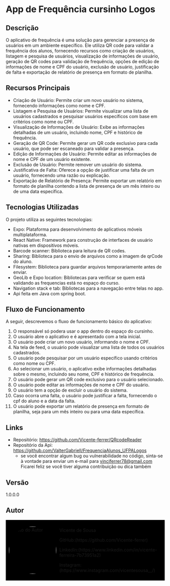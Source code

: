  # App de Frequência cursinho Logos

## Descrição
O aplicativo de frequência é uma solução para gerenciar a presença de usuários em um ambiente específico. Ele utiliza QR code para validar a frequência dos alunos, fornecendo recursos como criação de usuários, listagem e pesquisa de usuários, visualização de informações de usuário, geração de QR codes para validação de frequência, opções de edição de informações de nome e CPF do usuário, exclusão de usuário, justificação de falta e exportação de relatório de presença em formato de planilha.

## Recursos Principais
- Criação de Usuário: Permite criar um novo usuário no sistema, fornecendo informações como nome e CPF.
- Listagem e Pesquisa de Usuários: Permite visualizar uma lista de usuários cadastrados e pesquisar usuários específicos com base em critérios como nome ou CPF.
- Visualização de Informações de Usuário: Exibe as informações detalhadas de um usuário, incluindo nome, CPF e histórico de frequência.
- Geração de QR Code: Permite gerar um QR code exclusivo para cada usuário, que pode ser escaneado para validar a presença.
- Edição de Informações de Usuário: Permite editar as informações de nome e CPF de um usuário existente.
- Exclusão de Usuário: Permite remover um usuário do sistema.
- Justificativa de Falta: Oferece a opção de justificar uma falta de um usuário, fornecendo uma razão ou explicação.
- Exportação de Relatório de Presença: Permite exportar um relatório em formato de planilha contendo a lista de presença de um mês inteiro ou de uma data específica.

## Tecnologias Utilizadas
O projeto utiliza as seguintes tecnologias:

- Expo: Plataforma para desenvolvimento de aplicativos móveis multiplataforma.
- React Native: Framework para construção de interfaces de usuário nativas em dispositivos móveis.
- Barcode scanner: Biblioteca para leitura de QR codes.
- Sharing: Biblioteca para o envio de arquivos como a imagem de qrCode do aluno.
- Filesystem: Biblioteca para guardar arquivos temporariamente antes de enviar.
- GeoLib e Expo location: Bibliotecas para verificar se quem está validando as frequencias está no espaço do curso.
- Navigation stack e tab: Bibliotecas para a navegação entre telas no app.
- Api feita em Java com spring boot.

## Fluxo de Funcionamento
A seguir, descrevemos o fluxo de funcionamento básico do aplicativo:
1. O responsável só podera usar o app dentro do espaço do cursinho.
2. O usuário abre o aplicativo e é apresentado com a tela inicial.
3. O usuário pode criar um novo usuário, informando o nome e CPF.
4. Na tela de feed, o usuário pode visualizar uma lista de todos os usuários cadastrados.
5. O usuário pode pesquisar por um usuário específico usando critérios como nome ou CPF.
6. Ao selecionar um usuário, o aplicativo exibe informações detalhadas sobre o mesmo, incluindo seu nome, CPF e histórico de frequência.
7. O usuário pode gerar um QR code exclusivo para o usuário selecionado.
8. O usuário pode editar as informações de nome e CPF do usuário.
9. O usuário tem a opção de excluir o usuário do sistema.
10. Caso ocorra uma falta, o usuário pode justificar a falta, fornecendo o cpf do aluno e a data da falta.
11. O usuário pode exportar um relatório de presença em formato de planilha, seja para um mês inteiro ou para uma data específica.
##
##
##
## Links
  - Repositório: https://github.com/Vicente-ferrer/QRcodeReader
  - Repositório da Api: https://github.com/ValterGabriell/FrequenciaAlunos_UFPALogos
    - se você encontrar algum bug ou vulnerabilidade no código, sinta-se à vontade para enviar um e-mail para vinciferrer78@gmail.com Ficarei feliz se você tiver alguma contribuição ou dica também
  ## Versão

  1.0.0.0

##
##
## Autor

<div style="background-color: black; display: flex; justify-content: flex-start; align-items: center; padding: 10px;">
  <img src="https://avatars.githubusercontent.com/u/61233984?v=4" alt="Foto do Autor" width="150" style="border-radius: 60%; margin-right: 10px;" />
  <div>
    <p>Vicente de Sousa</p>
    <p>GitHub:(https://github.com/Vicente-ferrer)</p>
    <p>LinkedIn:(https://www.linkedin.com/in/vicente-ferreira-7b73951a2)</p>
    <p>Instagram:(https://www.instagram.com/vicentesousa__/)</p>
    
  </div>
</div>
